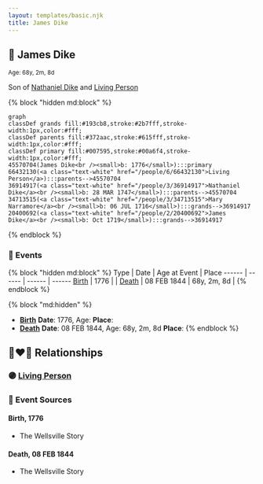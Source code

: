 ```yaml
---
layout: templates/basic.njk
title: James Dike
---
```

## 🔵 James Dike
<small>Age: 68y, 2m, 8d</small>

Son of [Nathaniel Dike](/people/3/36914917) and [Living Person](/people/6/66432130)

{% block "hidden md:block" %}
```mermaid
graph
classDef grands fill:#193cb8,stroke:#2b7fff,stroke-width:1px,color:#fff;
classDef parents fill:#372aac,stroke:#615fff,stroke-width:1px,color:#fff;
classDef primary fill:#007595,stroke:#00a6f4,stroke-width:1px,color:#fff;
45570704(James Dike<br /><small>b: 1776</small>):::primary
66432130(<a class="text-white" href="/people/6/66432130">Living Person</a>):::parents-->45570704
36914917(<a class="text-white" href="/people/3/36914917">Nathaniel Dike</a><br /><small>b: 28 MAR 1747</small>):::parents-->45570704
34713515(<a class="text-white" href="/people/3/34713515">Mary Narramore</a><br /><small>b: 06 JUL 1716</small>):::grands-->36914917
20400692(<a class="text-white" href="/people/2/20400692">James Dike</a><br /><small>b: Oct 1719</small>):::grands-->36914917
```
{% endblock %}

### 📆 Events

{% block "hidden md:block" %}
Type | Date | Age at Event | Place
------ | ------ | ------ | ------
[Birth](#event-event-2) | 1776 |  |
[Death](#event-event-3) | 08 FEB 1844 | 68y, 2m, 8d |
{% endblock %}

{% block "md:hidden" %}
- **[Birth](#event-event-2)**
**Date**: 1776, Age:
**Place**:
- **[Death](#event-event-3)**
**Date**: 08 FEB 1844, Age: 68y, 2m, 8d
**Place**:
{% endblock %}

## 👩‍❤️‍👨 Relationships

### 🟣 [Living Person](/people/5/5158330)

### 📰 Event Sources

#### <a id="event-event-2"></a> Birth, 1776
* The Wellsville Story

#### <a id="event-event-3"></a> Death, 08 FEB 1844
* The Wellsville Story